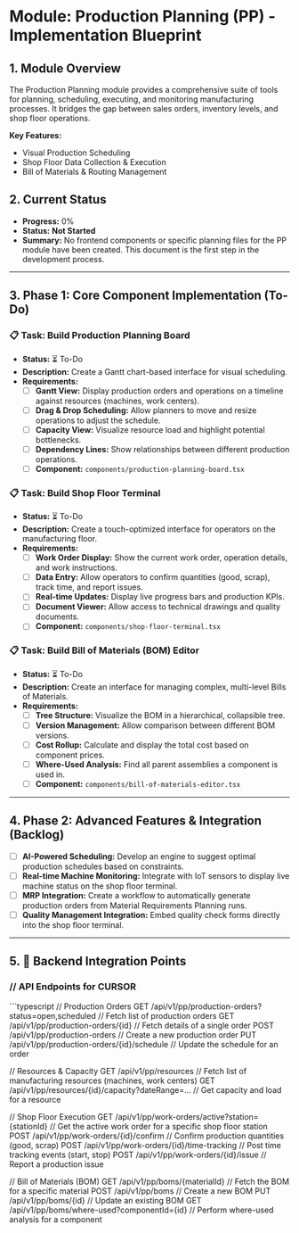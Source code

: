 # Module: Production Planning (PP) - Implementation Blueprint

## 1. Module Overview

The Production Planning module provides a comprehensive suite of tools for planning, scheduling, executing, and monitoring manufacturing processes. It bridges the gap between sales orders, inventory levels, and shop floor operations.

**Key Features:**
-   Visual Production Scheduling
-   Shop Floor Data Collection & Execution
-   Bill of Materials & Routing Management

## 2. Current Status

-   **Progress:** 0%
-   **Status:** **Not Started**
-   **Summary:** No frontend components or specific planning files for the PP module have been created. This document is the first step in the development process.

---

## 3. Phase 1: Core Component Implementation (To-Do)

### 📋 Task: Build Production Planning Board
-   **Status:** ⏳ To-Do
-   **Description:** Create a Gantt chart-based interface for visual scheduling.
-   **Requirements:**
    -   [ ] **Gantt View:** Display production orders and operations on a timeline against resources (machines, work centers).
    -   [ ] **Drag & Drop Scheduling:** Allow planners to move and resize operations to adjust the schedule.
    -   [ ] **Capacity View:** Visualize resource load and highlight potential bottlenecks.
    -   [ ] **Dependency Lines:** Show relationships between different production operations.
    -   [ ] **Component:** `components/production-planning-board.tsx`

### 📋 Task: Build Shop Floor Terminal
-   **Status:** ⏳ To-Do
-   **Description:** Create a touch-optimized interface for operators on the manufacturing floor.
-   **Requirements:**
    -   [ ] **Work Order Display:** Show the current work order, operation details, and work instructions.
    -   [ ] **Data Entry:** Allow operators to confirm quantities (good, scrap), track time, and report issues.
    -   [ ] **Real-time Updates:** Display live progress bars and production KPIs.
    -   [ ] **Document Viewer:** Allow access to technical drawings and quality documents.
    -   [ ] **Component:** `components/shop-floor-terminal.tsx`

### 📋 Task: Build Bill of Materials (BOM) Editor
-   **Status:** ⏳ To-Do
-   **Description:** Create an interface for managing complex, multi-level Bills of Materials.
-   **Requirements:**
    -   [ ] **Tree Structure:** Visualize the BOM in a hierarchical, collapsible tree.
    -   [ ] **Version Management:** Allow comparison between different BOM versions.
    -   [ ] **Cost Rollup:** Calculate and display the total cost based on component prices.
    -   [ ] **Where-Used Analysis:** Find all parent assemblies a component is used in.
    -   [ ] **Component:** `components/bill-of-materials-editor.tsx`

---

## 4. Phase 2: Advanced Features & Integration (Backlog)

-   [ ] **AI-Powered Scheduling:** Develop an engine to suggest optimal production schedules based on constraints.
-   [ ] **Real-time Machine Monitoring:** Integrate with IoT sensors to display live machine status on the shop floor terminal.
-   [ ] **MRP Integration:** Create a workflow to automatically generate production orders from Material Requirements Planning runs.
-   [ ] **Quality Management Integration:** Embed quality check forms directly into the shop floor terminal.

---

## 5. 🔧 Backend Integration Points

### // API Endpoints for CURSOR
\`\`\`typescript
// Production Orders
GET /api/v1/pp/production-orders?status=open,scheduled // Fetch list of production orders
GET /api/v1/pp/production-orders/{id}                 // Fetch details of a single order
POST /api/v1/pp/production-orders                     // Create a new production order
PUT /api/v1/pp/production-orders/{id}/schedule        // Update the schedule for an order

// Resources & Capacity
GET /api/v1/pp/resources                              // Fetch list of manufacturing resources (machines, work centers)
GET /api/v1/pp/resources/{id}/capacity?dateRange=...  // Get capacity and load for a resource

// Shop Floor Execution
GET /api/v1/pp/work-orders/active?station={stationId} // Get the active work order for a specific shop floor station
POST /api/v1/pp/work-orders/{id}/confirm              // Confirm production quantities (good, scrap)
POST /api/v1/pp/work-orders/{id}/time-tracking        // Post time tracking events (start, stop)
POST /api/v1/pp/work-orders/{id}/issue                // Report a production issue

// Bill of Materials (BOM)
GET /api/v1/pp/boms/{materialId}                      // Fetch the BOM for a specific material
POST /api/v1/pp/boms                                  // Create a new BOM
PUT /api/v1/pp/boms/{id}                              // Update an existing BOM
GET /api/v1/pp/boms/where-used?componentId={id}       // Perform where-used analysis for a component

